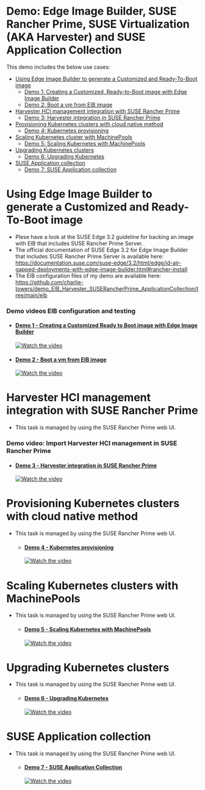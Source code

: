 # Demo: Edge Image Builder, SUSE Rancher Prime, SUSE Virtualization (AKA Harvester) and SUSE Application Collection
This demo includes the below use cases:
- [Using Edge Image Builder to generate a Customized and Ready-To-Boot image](#using-edge-image-builder-to-generate-a-customized-and-ready-to-boot-image)
    - [Demo 1: Creating a Customized, Ready-to-Boot image with Edge Image Builder](#demo-1---creating-a-customized-ready-to-boot-image-with-edge-image-builder)
    - [Demo 2: Boot a vm from EIB image](#demo-2---boot-a-vm-from-eib-image)
- [Harvester HCI management integration with SUSE Rancher Prime](#harvester-hci-management-integration-with-suse-rancher-prime)
    - [Demo 3: Harvester integration in SUSE Rancher Prime](#demo-3---harvester-integration-in-suse-rancher-prime)
- [Provisioning Kubernetes clusters with cloud native method](#provisioning-kubernetes-clusters-with-cloud-native-method)
    - [Demo 4: Kubernetes provisioning](#demo-4---kubernetes-provisioning)
- [Scaling Kubernetes cluster with MachinePools](#scaling-kubernetes-clusters-with-machinepools)
    - [Demo 5: Scaling Kubernetes with MachinePools](#demo-5---scaling-kubernetes-with-machinepools)
- [Upgrading Kubernetes clusters](#upgrading-kubernetes-clusters)
    - [Demo 6: Upgrading Kubernetes](#demo-6---upgrading-kubernetes)
- [SUSE Application collection](#suse-application-collection)
    - [Demo 7: SUSE Application collection](#demo-7---suse-application-collection)

# Using Edge Image Builder to generate a Customized and Ready-To-Boot image
- Plese have a look at the SUSE Edge 3.2 guideline for backing an image with EIB that includes SUSE Rancher Prime Server.
- The official documentation of SUSE Edge 3.2 for Edge Image Builder that includes SUSE Rancher Prime Server is available here:\
  https://documentation.suse.com/suse-edge/3.2/html/edge/id-air-gapped-deployments-with-edge-image-builder.html#rancher-install
- The EIB configuration files of my demo are available here:\
  https://github.com/charlie-towers/demo_EIB_Harvester_SUSERancherPrime_ApplicationCollection/tree/main/eib

### Demo videos EIB configuration and testing
  - #### [Demo 1 - Creating a Customized Ready to Boot image with Edge Image Builder](https://youtu.be/zraE14MzZ4Y)
    [![Watch the video](https://img.youtube.com/vi/zraE14MzZ4Y/maxresdefault.jpg)](https://youtu.be/zraE14MzZ4Y)

  - #### [Demo 2 - Boot a vm from EIB image](https://youtu.be/LO07IdrAgDM)
    [![Watch the video](https://img.youtube.com/vi/LO07IdrAgDM/maxresdefault.jpg)](https://youtu.be/LO07IdrAgDM)

# Harvester HCI management integration with SUSE Rancher Prime
- This task is managed by using the SUSE Rancher Prime web UI. 

### Demo video: Import Harvester HCI management in SUSE Rancher Prime
  - #### [Demo 3 - Harvester integration in SUSE Rancher Prime](https://youtu.be/5Uw2ZGc1G0o)
    [![Watch the video](https://img.youtube.com/vi/5Uw2ZGc1G0o/maxresdefault.jpg)](https://youtu.be/5Uw2ZGc1G0o)

# Provisioning Kubernetes clusters with cloud native method
- This task is managed by using the SUSE Rancher Prime web UI. 

  - #### [Demo 4 - Kubernetes provisioning](https://youtu.be/_UfOmnwnyyU)
    [![Watch the video](https://img.youtube.com/vi/_UfOmnwnyyU/maxresdefault.jpg)](https://youtu.be/_UfOmnwnyyU)

# Scaling Kubernetes clusters with MachinePools
- This task is managed by using the SUSE Rancher Prime web UI. 

  - #### [Demo 5 - Scaling Kubernetes with MachinePools](https://youtu.be/6uZLqUiDdrk)
    [![Watch the video](https://img.youtube.com/vi/6uZLqUiDdrk/maxresdefault.jpg)](https://youtu.be/6uZLqUiDdrk)

# Upgrading Kubernetes clusters
- This task is managed by using the SUSE Rancher Prime web UI. 

  - #### [Demo 6 - Upgrading Kubernetes](https://youtu.be/m7s6ugxoNCc)
    [![Watch the video](https://img.youtube.com/vi/m7s6ugxoNCc/maxresdefault.jpg)](https://youtu.be/m7s6ugxoNCc)

# SUSE Application collection
- This task is managed by using the SUSE Rancher Prime web UI.

  - #### [Demo 7 - SUSE Application Collection](https://youtu.be/xIAXtLWc93E)
    [![Watch the video](https://img.youtube.com/vi/xIAXtLWc93E/maxresdefault.jpg)](https://youtu.be/xIAXtLWc93E)


